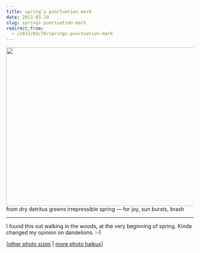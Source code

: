 ```yaml
---
title: spring's punctuation mark
date: 2013-03-29
slug: springs-punctuation-mark
redirect_from:
  - /2013/03/29/springs-punctuation-mark
---
```


<p class="haiku"><a href="http://www.flickr.com/photos/daniel_hardman/5138253234/"><img class="aligncenter" alt="" src="http://farm2.staticflickr.com/1057/5138253234_42485dc4fd_z.jpg" width="640" height="427" /></a>
from dry detritus
greens irrepressible spring &mdash; 
for joy, sun bursts, brash</p>


<hr />

I found this out walking in the woods, at the very beginning of spring. Kinda changed my opinion on dandelions. :-)

[<a href="http://www.flickr.com/photos/daniel_hardman/5138253234/sizes/l/" target="_blank">other photo sizes</a> | <a href="http://sivanea.com/category/photos/">more photo haikus</a>]